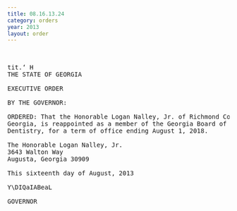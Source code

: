 ```yaml
---
title: 08.16.13.24
category: orders
year: 2013
layout: order
---
```


<pre> 

tit.‘ H 
THE STATE OF GEORGIA

EXECUTIVE ORDER

BY THE GOVERNOR:

ORDERED: That the Honorable Logan Nalley, Jr. of Richmond County,
Georgia, is reappointed as a member of the Georgia Board of
Dentistry, for a term of office ending August 1, 2018.

The Honorable Logan Nalley, Jr.
3643 Walton Way
Augusta, Georgia 30909

This sixteenth day of August, 2013

Y\DIQaIABeaL

GOVERNOR

</pre>
